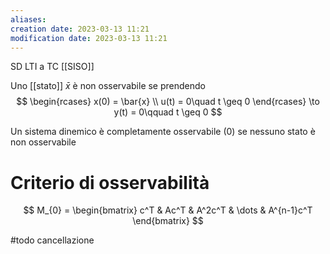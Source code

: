 ```yaml
---
aliases: 
creation date: 2023-03-13 11:21
modification date: 2023-03-13 11:21
---
```

SD LTI a TC [[SISO]]


Uno [[stato]] $\bar{x}$ è non osservabile se prendendo
$$
\begin{rcases}
x(0) = \bar{x} \\
u(t) = 0\quad t \geq 0
\end{rcases} \to y(t) = 0\qquad t  \geq 0
$$

Un sistema dinemico è completamente osservabile (0) se nessuno stato è non osservabile

# Criterio di osservabilità
$$
M_{0} = \begin{bmatrix}
c^T & Ac^T & A^2c^T  & \dots & A^{n-1}c^T 
\end{bmatrix}
$$

#todo cancellazione